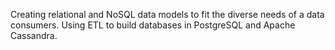 Creating relational and NoSQL data models to fit the diverse needs of a data consumers. 
Using ETL to build databases in PostgreSQL and Apache Cassandra.

